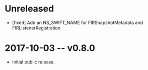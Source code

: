 # Unreleased
- [fixed] Add an NS_SWIFT_NAME for FIRSnapshotMetadata and FIRListenerRegistration

# 2017-10-03 -- v0.8.0
- Initial public release.
